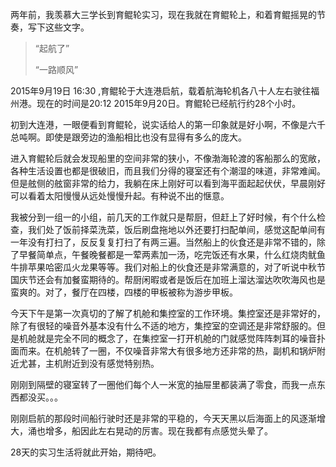 两年前，我羡慕大三学长到育鲲轮实习，现在我就在育鲲轮上，和着育鲲摇晃的节奏，写下这些文字。   
<!--more-->

> “起航了”   
>    
> “一路顺风”

2015年9月19日 16:30 ,育鲲轮于大连港启航，载着航海轮机各八十人左右驶往福州港。现在的时间是20:12 2015年9月20日。育鲲轮已经航行约28个小时。

初到大连港，一眼便看到育鲲轮，说实话给人的第一印象就是好小啊，不像是六千总吨啊。即使是跟旁边的渔船相比也没有显得有多么的庞大。

进入育鲲轮后就会发现船里的空间非常的狭小，不像渤海轮渡的客船那么的宽敞，各种生活设置也都是很破旧，而且我们分得的寝室还有个潮湿的味道，非常难闻。但是舷侧的舷窗非常的给力，我躺在床上刚好可以看到海平面起起伏伏，早晨刚好可以看着太阳慢慢从远处慢慢升起。有种说不出的惬意。

我被分到一组一的小组，前几天的工作就只是帮厨，但赶上了好时候，有个什么检查，我们处了饭前择菜洗菜，饭后刷盘拖地以外还要打扫配单间，感觉这配单间有一年没有打扫了，反反复复打扫了有两三遍。当然船上的伙食还是非常不错的，除了早餐简单点，午餐晚餐都是一荤两素加一汤，吃完饭还有水果，什么红烧肉鱿鱼牛排苹果哈密瓜火龙果等等。我们对船上的伙食还是非常满意的，对了听说中秋节国庆节还会有加餐蛮期待的。帮厨闲暇或者是饭后在加班上溜达溜达吹吹海风也是蛮爽的。对了，餐厅在四楼，四楼的甲板被称为游步甲板。

今天下午是第一次真切的了解了机舱和集控室的工作环境。集控室还是非常好的，除了有很轻的噪音外基本没有什么不适的地方，集控室的空调还是非常舒服的。但是机舱就是完全不同的概念了，在集控室一打开机舱的门就感觉阵阵刺耳的噪音扑面而来。在机舱转了一圈，不仅噪音非常大有很多地方还非常的热，副机和锅炉附近尤甚，主机附近到没有感觉特别热。

刚刚到隔壁的寝室转了一圈他们每个人一米宽的抽屉里都装满了零食，而我一点东西都没买。。。

刚刚启航的那段时间船行驶时还是非常的平稳的，今天天黑以后海面上的风逐渐增大，涌也增多，船因此左右晃动的厉害。现在我都有点感觉头晕了。

28天的实习生活将就此开始，期待吧。


